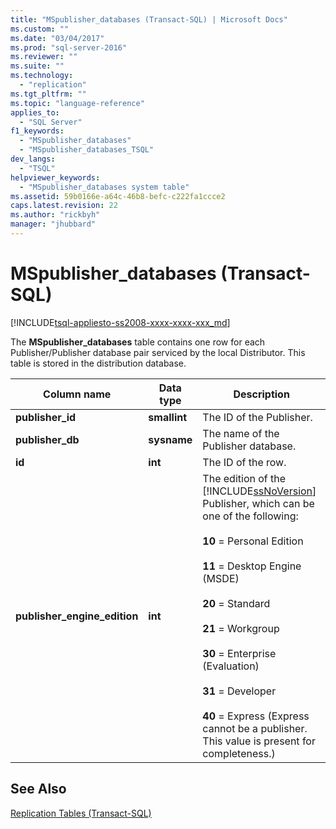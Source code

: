 ```yaml
---
title: "MSpublisher_databases (Transact-SQL) | Microsoft Docs"
ms.custom: ""
ms.date: "03/04/2017"
ms.prod: "sql-server-2016"
ms.reviewer: ""
ms.suite: ""
ms.technology: 
  - "replication"
ms.tgt_pltfrm: ""
ms.topic: "language-reference"
applies_to: 
  - "SQL Server"
f1_keywords: 
  - "MSpublisher_databases"
  - "MSpublisher_databases_TSQL"
dev_langs: 
  - "TSQL"
helpviewer_keywords: 
  - "MSpublisher_databases system table"
ms.assetid: 59b0166e-a64c-46b8-befc-c222fa1ccce2
caps.latest.revision: 22
ms.author: "rickbyh"
manager: "jhubbard"
---
```

# MSpublisher_databases (Transact-SQL)
[!INCLUDE[tsql-appliesto-ss2008-xxxx-xxxx-xxx_md](../../../a9retired/includes/tsql-appliesto-ss2008-xxxx-xxxx-xxx-md.md)]

  The **MSpublisher_databases** table contains one row for each Publisher/Publisher database pair serviced by the local Distributor. This table is stored in the distribution database.  
  
|Column name|Data type|Description|  
|-----------------|---------------|-----------------|  
|**publisher_id**|**smallint**|The ID of the Publisher.|  
|**publisher_db**|**sysname**|The name of the Publisher database.|  
|**id**|**int**|The ID of the row.|  
|**publisher_engine_edition**|**int**|The edition of the [!INCLUDE[ssNoVersion](../../../a9notintoc/includes/ssnoversion-md.md)] Publisher, which can be one of the following:<br /><br /> **10** = Personal Edition<br /><br /> **11** = Desktop Engine (MSDE)<br /><br /> **20** = Standard<br /><br /> **21** = Workgroup<br /><br /> **30** = Enterprise (Evaluation)<br /><br /> **31** = Developer<br /><br /> **40** = Express (Express cannot be a publisher. This value is present for completeness.)|  
  
## See Also  
 [Replication Tables &#40;Transact-SQL&#41;](../../../relational-databases/reference/system-tables/replication-tables-transact-sql.md)  
  
  